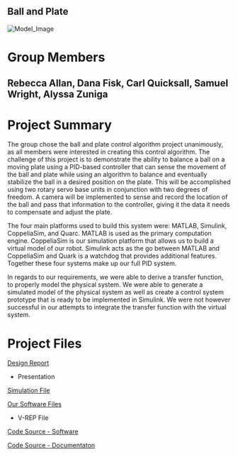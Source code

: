 ## Ball and Plate 

![Model_Image](https://user-images.githubusercontent.com/65363589/82133838-4ae2d880-97a5-11ea-9ba0-2c7557ba91b6.JPG)

# Group Members

## Rebecca Allan, Dana Fisk, Carl Quicksall, Samuel Wright, Alyssa Zuniga





# Project Summary 
The group chose the ball and plate control algorithm project unanimously, as all members were interested in creating this control algorithm. 
The challenge of this project is to demonstrate the ability to balance a ball on a moving plate using a PID-based controller that can sense the movement of the ball and plate while using an algorithm to balance and eventually stabilize the ball in a desired position on the plate. 
This will be accomplished using two rotary servo base units in conjunction with two degrees of freedom. A camera will be implemented to sense and record the location of the ball and pass that information to the controller, giving it the data it needs to compensate and adjust the plate.

The four main platforms used to build this system were: MATLAB, Simulink, CoppeliaSim, and Quarc.  MATLAB is used as the primary computation engine. 
CoppeliaSim is our simulation platform that allows us to build a virtual model of our robot. Simulink acts as the go between MATLAB and CoppeliaSim and Quark is a watchdog that provides additional features. Together these four systems make up our full PID system.

In regards to our requirements, we were able to derive a transfer function, to properly model the physical system. We were able to generate a simulated model of the physical system as well as create a control system prototype that is ready to be implemented in Simulink. We were not however successful in our attempts to integrate the transfer function with the virtual system.




# Project Files

[Design Report](https://github.com/Mech342/Group-Project/files/4640779/Design.Report.pdf)
- Presentation

[Simulation File](https://github.com/Mech342/Group-Project/files/4640815/Ball.and.Plate.pptx)

[Our Software Files](https://github.com/Mech342/Group-Project/files/4640847/Software-20200517T191412Z-001.zip)

- V-REP File

[Code Source - Software ](https://github.com/Mech342/Group-Project/files/4640839/Software-20200517T191224Z-001.zip)

[Code Source - Documentaton ](https://github.com/Mech342/Group-Project/files/4640841/Documentation-20200517T191250Z-001.zip)

